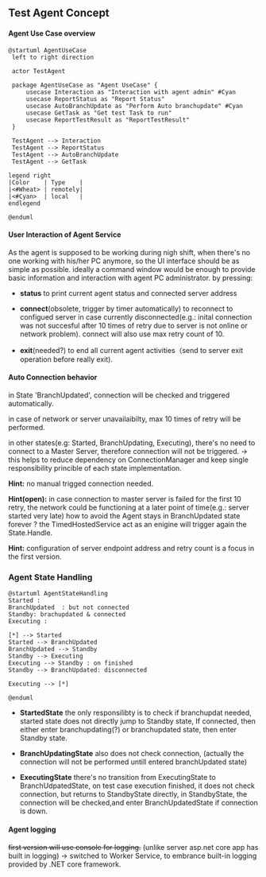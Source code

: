 
## Test Agent Concept

#### Agent Use Case overview

``` plantuml
@startuml AgentUseCase
 left to right direction

 actor TestAgent

 package AgentUseCase as "Agent UseCase" {
     usecase Interaction as "Interaction with agent admin" #Cyan
     usecase ReportStatus as "Report Status"
     usecase AutoBranchUpdate as "Perform Auto branchupdate" #Cyan    
     usecase GetTask as "Get test Task to run"
     usecase ReportTestResult as "ReportTestResult"
 }

 TestAgent --> Interaction
 TestAgent --> ReportStatus
 TestAgent --> AutoBranchUpdate
 TestAgent --> GetTask

legend right
|Color    | Type    |
|<#Wheat> | remotely|
|<#Cyan>  | local   |
endlegend

@enduml
 ```

#### User Interaction of Agent Service

As the agent is supposed to be working during nigh shift, when there's no one working with his/her PC anymore, so the UI interface should be as simple as possible. ideally a command window would be enough to provide basic information and interaction with agent PC administrator.
by pressing:
* **status** to print current agent status and connected server address

* **connect**(obsolete, trigger by timer automatically) to reconnect to configued server in case currently disconnected(e.g.: inital connection was not succesful after 10 times of retry due to server is not online or network problem). connect will also use max retry count of 10.

* **exit**(needed?) to end all current agent activities（send to server exit operation before really exit).

#### Auto Connection behavior
in State 'BranchUpdated', connection will be checked and triggered automatically.

in case of network or server unavailaibilty, max 10 times of retry will be performed.

in other states(e.g: Started, BranchUpdating, Executing), there's no need to connect to a Master Server, therefore connection will not be triggered.
-> this helps to reduce dependency on ConnectionManager and keep single responsibility princible of each state implementation.

**Hint:**
no manual trigged connection needed.

**Hint(open):**
in case connection to master server is failed for the first 10 retry, the network could be functioning at a later point of time(e.g.: server started very late)
how to avoid the Agent stays in BranchUpdated state forever ?
the TimedHostedService act as an enigine will trigger again the State.Handle. 



**Hint:**
configuration of server endpoint address and retry count is a focus in the first version.


### Agent State Handling

``` plantuml
@startuml AgentStateHandling
Started :
BranchUpdated  : but not connected
Standby: brachupdated & connected
Executing : 

[*] --> Started
Started --> BranchUpdated
BranchUpdated --> Standby
Standby --> Executing
Executing --> Standby : on finished
Standby --> BranchUpdated: disconnected

Executing --> [*]

@enduml
```

* **StartedState** 
the only responsilibty is to check if branchupdat needed, 
started state does not directly jump to Standby state,
If connected, then either enter branchupdating(?) or branchupdated state, then enter Standby state.

* **BranchUpdatingState** 
also does not check connection,
(actually the connection will not be performed untill entered branchUpdated state)

* **ExecutingState** 
there's no transition from ExecutingState to BranchUdpatedState, on test case execution finished, it does not check connection, but returns to StandbyState directly, in StandbyState, the connection will be checked,and enter BranchUpdatedState if connection is down.


#### Agent logging
~~first version will use console for logging.~~
(unlike server asp.net core app has built in logging)
-> switched to Worker Service, to embrance built-in logging provided by .NET core framework.